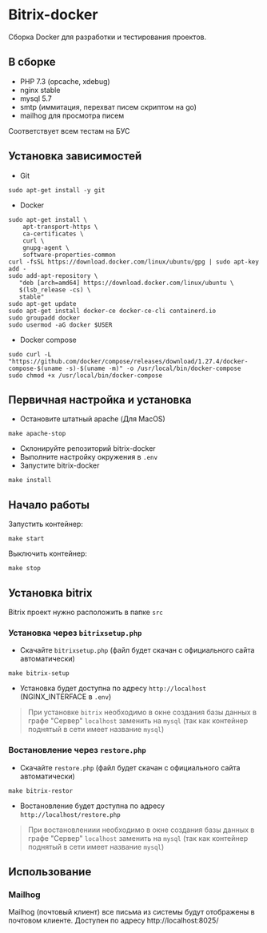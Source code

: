 # Bitrix-docker
Сборка Docker для разработки и тестирования проектов.

## В сборке
- PHP 7.3 (opcache, xdebug)
- nginx stable
- mysql 5.7
- smtp (иммитация, перехват писем скриптом на go)
- mailhog для просмотра писем

Соответствует всем тестам на БУС

## Установка зависимостей
- Git
```
sudo apt-get install -y git
```
- Docker
```
sudo apt-get install \
    apt-transport-https \
    ca-certificates \
    curl \
    gnupg-agent \
    software-properties-common
curl -fsSL https://download.docker.com/linux/ubuntu/gpg | sudo apt-key add -
sudo add-apt-repository \
   "deb [arch=amd64] https://download.docker.com/linux/ubuntu \
   $(lsb_release -cs) \
   stable"
sudo apt-get update
sudo apt-get install docker-ce docker-ce-cli containerd.io
sudo groupadd docker
sudo usermod -aG docker $USER
```

- Docker compose
```
sudo curl -L "https://github.com/docker/compose/releases/download/1.27.4/docker-compose-$(uname -s)-$(uname -m)" -o /usr/local/bin/docker-compose
sudo chmod +x /usr/local/bin/docker-compose
```

## Первичная настройка и установка
- Остановите штатный apache (Для MacOS)
```
make apache-stop
```
- Склонируйте репозиторий bitrix-docker
- Выполните настройку окружения  в `.env`
- Запустите bitrix-docker
```
make install
```

## Начало работы
Запустить контейнер:
```
make start
```

Выключить контейнер:
```
make stop
```

## Установка bitrix

Bitrix проект нужно расположить в папке `src`

### Установка через `bitrixsetup.php`
- Скачайте `bitrixsetup.php` (файл будет скачан с официального сайта автоматически)
```
make bitrix-setup
```

- Установка будет доступна по адресу `http://localhost` (NGINX_INTERFACE в `.env`)
> При установке `bitrix` необходимо в окне создания базы данных в графе "Сервер" 
`localhost` заменить на `mysql` (так как контейнер поднятый в сети имеет название `mysql`)

### Востановление через `restore.php`
- Скачайте `restore.php` (файл будет скачан с официального сайта автоматически)
```
make bitrix-restor
```

- Востановление будет доступна по адресу `http://localhost/restore.php`
> При востановлениии необходимо в окне создания базы данных в графе "Сервер" 
`localhost` заменить на `mysql` (так как контейнер поднятый в сети имеет название `mysql`)

## Использование

### Mailhog 
Mailhog (почтовый клиент) все письма из системы будут отображены в почтовом клиенте. Доступен по адресу http://localhost:8025/
